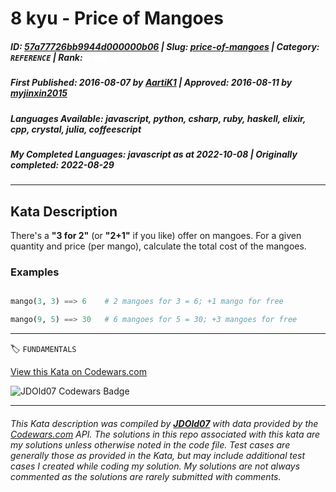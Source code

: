 # 8 kyu - Price of Mangoes

##### **ID**: [57a77726bb9944d000000b06](https://www.codewars.com/kata/57a77726bb9944d000000b06) | **Slug**: [price-of-mangoes](https://www.codewars.com/kata/57a77726bb9944d000000b06) | **Category**: `REFERENCE` | **Rank**: <span style="color:white">8 kyu</span>

##### **First Published**: 2016-08-07 ***by*** [AartiK1](https://www.codewars.com/users/AartiK1) | **Approved**: 2016-08-11 ***by*** [myjinxin2015](https://www.codewars.com/users/myjinxin2015)

##### **Languages Available**: javascript, python, csharp, ruby, haskell, elixir, cpp, crystal, julia, coffeescript

##### **My Completed Languages**: javascript ***as at*** 2022-10-08 | **Originally completed**: 2022-08-29

---

## Kata Description


There's a **"3 for 2"** (or **"2+1"** if you like) offer on mangoes. For a given quantity and price (per mango), calculate the total cost of the mangoes.



### Examples

```python

mango(3, 3) ==> 6    # 2 mangoes for 3 = 6; +1 mango for free

mango(9, 5) ==> 30   # 6 mangoes for 5 = 30; +3 mangoes for free

```

---


🏷 `FUNDAMENTALS`


[View this Kata on Codewars.com](https://www.codewars.com/kata/57a77726bb9944d000000b06)

![](https://www.codewars.com/users/jdold07/badges/large "JDOld07 Codewars Badge")

---

###### *This Kata description was compiled by [**JDOld07**](https://tpstech.dev) with data provided by the [Codewars.com](https://www.codewars.com) API.  The solutions in this repo associated with this kata are my solutions unless otherwise noted in the code file.  Test cases are generally those as provided in the Kata, but may include additional test cases I created while coding my solution.  My solutions are not always commented as the solutions are rarely submitted with comments.*
